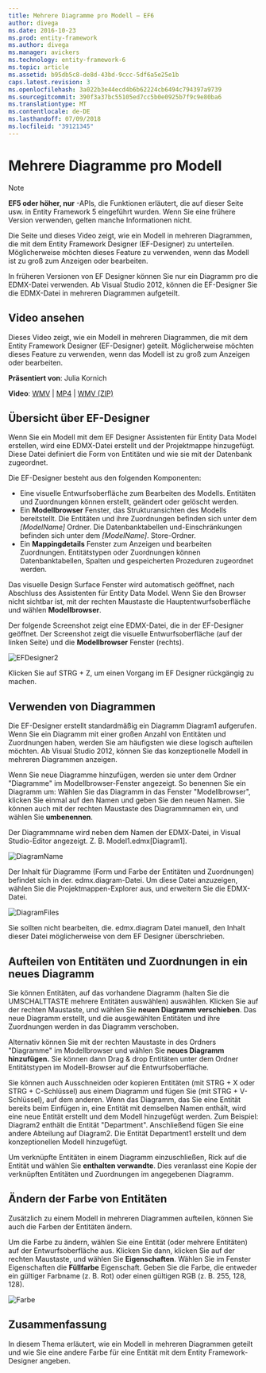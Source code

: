 ```yaml
---
title: Mehrere Diagramme pro Modell – EF6
author: divega
ms.date: 2016-10-23
ms.prod: entity-framework
ms.author: divega
ms.manager: avickers
ms.technology: entity-framework-6
ms.topic: article
ms.assetid: b95db5c8-de8d-43bd-9ccc-5df6a5e25e1b
caps.latest.revision: 3
ms.openlocfilehash: 3a022b3e44ecd4b6b62224cb6494c794397a9739
ms.sourcegitcommit: 390f3a37bc55105ed7cc5b0e0925b7f9c9e80ba6
ms.translationtype: MT
ms.contentlocale: de-DE
ms.lasthandoff: 07/09/2018
ms.locfileid: "39121345"
---
```

# <a name="multiple-diagrams-per-model"></a>Mehrere Diagramme pro Modell
> [!NOTE]
> **EF5 oder höher, nur** -APIs, die Funktionen erläutert, die auf dieser Seite usw. in Entity Framework 5 eingeführt wurden. Wenn Sie eine frühere Version verwenden, gelten manche Informationen nicht.

Die Seite und dieses Video zeigt, wie ein Modell in mehreren Diagrammen, die mit dem Entity Framework Designer (EF-Designer) zu unterteilen. Möglicherweise möchten dieses Feature zu verwenden, wenn das Modell ist zu groß zum Anzeigen oder bearbeiten.

In früheren Versionen von EF Designer können Sie nur ein Diagramm pro die EDMX-Datei verwenden. Ab Visual Studio 2012, können die EF-Designer Sie die EDMX-Datei in mehreren Diagrammen aufgeteilt.

## <a name="watch-the-video"></a>Video ansehen
Dieses Video zeigt, wie ein Modell in mehreren Diagrammen, die mit dem Entity Framework Designer (EF-Designer) geteilt. Möglicherweise möchten dieses Feature zu verwenden, wenn das Modell ist zu groß zum Anzeigen oder bearbeiten.

**Präsentiert von**: Julia Kornich

**Video**: [WMV](http://download.microsoft.com/download/5/C/2/5C2B52AB-5532-426F-B078-1E253341B5FA/HDI-ITPro-MSDN-winvideo-multiplediagrams.wmv) | [MP4](http://download.microsoft.com/download/5/C/2/5C2B52AB-5532-426F-B078-1E253341B5FA/HDI-ITPro-MSDN-mp4video-multiplediagrams.m4v) | [WMV (ZIP)](http://download.microsoft.com/download/5/C/2/5C2B52AB-5532-426F-B078-1E253341B5FA/HDI-ITPro-MSDN-winvideo-multiplediagrams.zip)

## <a name="ef-designer-overview"></a>Übersicht über EF-Designer

Wenn Sie ein Modell mit dem EF Designer Assistenten für Entity Data Model erstellen, wird eine EDMX-Datei erstellt und der Projektmappe hinzugefügt. Diese Datei definiert die Form von Entitäten und wie sie mit der Datenbank zugeordnet.

Die EF-Designer besteht aus den folgenden Komponenten:

-   Eine visuelle Entwurfsoberfläche zum Bearbeiten des Modells. Entitäten und Zuordnungen können erstellt, geändert oder gelöscht werden.
-   Ein **Modellbrowser** Fenster, das Strukturansichten des Modells bereitstellt.  Die Entitäten und ihre Zuordnungen befinden sich unter dem *\[ModelName\]* Ordner. Die Datenbanktabellen und-Einschränkungen befinden sich unter dem  *\[ModelName\]*. Store-Ordner.
-   Ein **Mappingdetails** Fenster zum Anzeigen und bearbeiten Zuordnungen. Entitätstypen oder Zuordnungen können Datenbanktabellen, Spalten und gespeicherten Prozeduren zugeordnet werden. 

Das visuelle Design Surface Fenster wird automatisch geöffnet, nach Abschluss des Assistenten für Entity Data Model. Wenn Sie den Browser nicht sichtbar ist, mit der rechten Maustaste die Hauptentwurfsoberfläche und wählen **Modellbrowser**.

Der folgende Screenshot zeigt eine EDMX-Datei, die in der EF-Designer geöffnet. Der Screenshot zeigt die visuelle Entwurfsoberfläche (auf der linken Seite) und die **Modellbrowser** Fenster (rechts).

![EFDesigner2](~/ef6/media/efdesigner2.png)

Klicken Sie auf STRG + Z, um einen Vorgang im EF Designer rückgängig zu machen.

## <a name="working-with-diagrams"></a>Verwenden von Diagrammen

Die EF-Designer erstellt standardmäßig ein Diagramm Diagram1 aufgerufen. Wenn Sie ein Diagramm mit einer großen Anzahl von Entitäten und Zuordnungen haben, werden Sie am häufigsten wie diese logisch aufteilen möchten. Ab Visual Studio 2012, können Sie das konzeptionelle Modell in mehreren Diagrammen anzeigen.   

Wenn Sie neue Diagramme hinzufügen, werden sie unter dem Ordner "Diagramme" im Modellbrowser-Fenster angezeigt. So benennen Sie ein Diagramm um: Wählen Sie das Diagramm in das Fenster "Modellbrowser", klicken Sie einmal auf den Namen und geben Sie den neuen Namen.  Sie können auch mit der rechten Maustaste des Diagrammnamen ein, und wählen Sie **umbenennen**.

Der Diagrammname wird neben dem Namen der EDMX-Datei, in Visual Studio-Editor angezeigt. Z. B. Model1.edmx\[Diagram1\].

![DiagramName](~/ef6/media/diagramname.png)

Der Inhalt für Diagramme (Form und Farbe der Entitäten und Zuordnungen) befindet sich in der. edmx.diagram-Datei. Um diese Datei anzuzeigen, wählen Sie die Projektmappen-Explorer aus, und erweitern Sie die EDMX-Datei. 

![DiagramFiles](~/ef6/media/diagramfiles.png)

Sie sollten nicht bearbeiten, die. edmx.diagram Datei manuell, den Inhalt dieser Datei möglicherweise von dem EF Designer überschrieben.
 
## <a name="splitting-entities-and-associations-into-a-new-diagram"></a>Aufteilen von Entitäten und Zuordnungen in ein neues Diagramm

Sie können Entitäten, auf das vorhandene Diagramm (halten Sie die UMSCHALTTASTE mehrere Entitäten auswählen) auswählen. Klicken Sie auf der rechten Maustaste, und wählen Sie **neuen Diagramm verschieben**. Das neue Diagramm erstellt, und die ausgewählten Entitäten und ihre Zuordnungen werden in das Diagramm verschoben.

Alternativ können Sie mit der rechten Maustaste in des Ordners "Diagramme" im Modellbrowser und wählen Sie **neues Diagramm hinzufügen.** Sie können dann Drag & drop Entitäten unter dem Ordner Entitätstypen im Modell-Browser auf die Entwurfsoberfläche.

Sie können auch Ausschneiden oder kopieren Entitäten (mit STRG + X oder STRG + C-Schlüssel) aus einem Diagramm und fügen Sie (mit STRG + V-Schlüssel), auf dem anderen. Wenn das Diagramm, das Sie eine Entität bereits beim Einfügen in, eine Entität mit demselben Namen enthält, wird eine neue Entität erstellt und dem Modell hinzugefügt werden.  Zum Beispiel: Diagram2 enthält die Entität "Department". Anschließend fügen Sie eine andere Abteilung auf Diagram2. Die Entität Department1 erstellt und dem konzeptionellen Modell hinzugefügt.   

Um verknüpfte Entitäten in einem Diagramm einzuschließen, Rick auf die Entität und wählen Sie **enthalten verwandte**. Dies veranlasst eine Kopie der verknüpften Entitäten und Zuordnungen im angegebenen Diagramm.

## <a name="changing-the-color-of-entities"></a>Ändern der Farbe von Entitäten

Zusätzlich zu einem Modell in mehreren Diagrammen aufteilen, können Sie auch die Farben der Entitäten ändern.

Um die Farbe zu ändern, wählen Sie eine Entität (oder mehrere Entitäten) auf der Entwurfsoberfläche aus. Klicken Sie dann, klicken Sie auf der rechten Maustaste, und wählen Sie **Eigenschaften**. Wählen Sie im Fenster Eigenschaften die **Füllfarbe** Eigenschaft. Geben Sie die Farbe, die entweder ein gültiger Farbname (z. B. Rot) oder einen gültigen RGB (z. B. 255, 128, 128). 

![Farbe](~/ef6/media/color.png)

## <a name="summary"></a>Zusammenfassung

In diesem Thema erläutert, wie ein Modell in mehreren Diagrammen geteilt und wie Sie eine andere Farbe für eine Entität mit dem Entity Framework-Designer angeben. 
